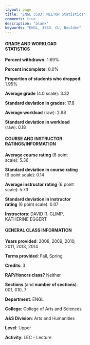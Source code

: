 ```yaml
---
layout: page
title: "ENGL 3583: MILTON Statistics"
comments: true
description: "blank"
keywords: "ENGL, 3583, CU, Boulder"
--- 
```

<head>
<script src="https://ajax.googleapis.com/ajax/libs/jquery/2.1.3/jquery.min.js"></script>
<script src="https://dl.dropboxusercontent.com/s/pc42nxpaw1ea4o9/highcharts.js?dl=0"></script>
<!-- <script src="../assets/js/highcharts.js"></script> -->
<style type="text/css">@font-face {
	font-family: "Bebas Neue";
	src: url(https://www.filehosting.org/file/details/544349/BebasNeue%20Regular.otf) format("opentype");
	}
	h1.Bebas { 
		font-family: "Bebas Neue", Verdana, Tahoma;
	}
</style>
</head>
<body>
	<div id="container" style="float: right; width: 45%; height: 88%; margin-left: 2.5%; margin-right: 2.5%;"></div>
	<script language="JavaScript">
		$(document).ready(function() {
		var chart = {type: 'column'};
		var title = {text: 'Grade Distribution'};
		var xAxis = {categories: ['A','B','C','D','F'],crosshair: true};
		var yAxis = {min: 0,title: {text: 'Percentage'}};
		var tooltip = {headerFormat: '<center><b><span style="font-size:20px">{point.key}</span></b></center>',
		               pointFormat: '<td style="padding:0"><b>{point.y:.1f}%</b></td>',
		               footerFormat: '</table>',shared: true,useHTML: true};
		var plotOptions = {column: {pointPadding: 0.0,borderWidth: 0}};  
		var credits = {enabled: false};var series= [{name: 'Percent',data: [51.79,35.06,10.36,0.8,1.99,]}];
		var json = {};
		json.chart = chart;
		json.title = title;
		json.tooltip = tooltip;
		json.xAxis = xAxis;
		json.yAxis = yAxis;  
		json.series = series;
		json.plotOptions = plotOptions;  
		json.credits = credits;
		$('#container').highcharts(json);
	});
	</script>
</body>
			   
#### GRADE AND WORKLOAD STATISTICS

**Percent withdrawn**: 1.69%

**Percent incomplete**: 0.0%

**Proportion of students who dropped**: 1.95%

**Average grade** (4.0 scale): 3.32

**Standard deviation in grades**: 17.8

**Average workload** (raw): 2.68

**Standard deviation in workload** (raw): 0.18

#### COURSE AND INSTRUCTOR RATINGS/INFORMATION

**Average course rating** (6 point scale): 5.36

**Standard deviation in course rating** (6 point scale): 0.14

**Average instructor rating** (6 point scale): 5.73

**Standard deviation in instructor rating** (6 point scale): 0.07

**Instructors**: DAVID R. GLIMP, KATHERINE EGGERT

#### GENERAL CLASS INFORMATION

**Years provided**: 2008, 2009, 2010, 2011, 2013, 2014

**Terms provided**: Fall, Spring

**Credits**: 3

**RAP/Honors class?** Neither

**Sections** (and **number of sections**): 001, 010, 7

**Department**: ENGL

**College**: College of Arts and Sciences

**A&S Division**: Arts and Humanities

**Level**: Upper

**Activity**: LEC - Lecture